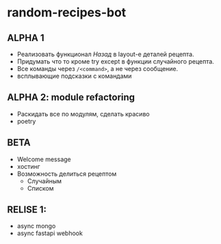 # random-recipes-bot

## ALPHA 1

* Реализовать функционал *Назад* в layout-е деталей рецепта.
* Придумать что то кроме try except в функции случайного рецепта.
* Все команды через `/<command>`, а не через сообщение.
* всплывающие подсказки с командами

## ALPHA 2: module refactoring

* Раскидать все по модулям, сделать красиво
* poetry

## BETA
* Welcome message
* хостинг
* Возможность делиться рецептом
    * Случайным
    * Списком

## RELISE 1:
* async mongo
* async fastapi webhook